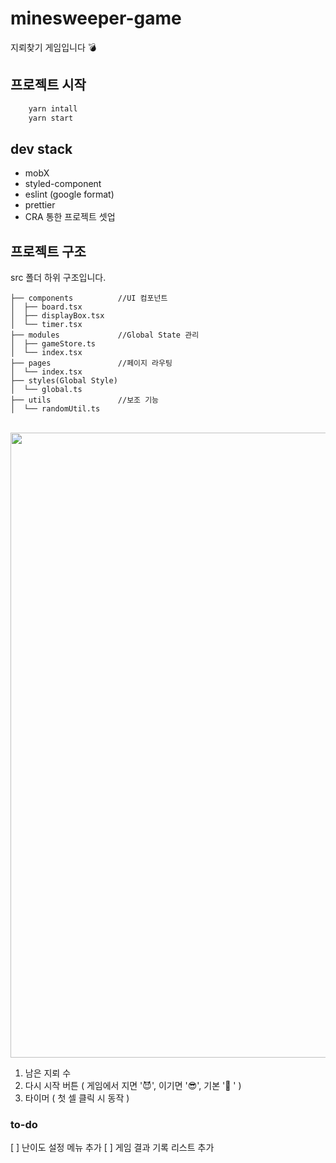 # minesweeper-game

지뢰찾기 게임입니다 💣

## 프로젝트 시작

```bash
    yarn intall
    yarn start
```

## dev stack

- mobX
- styled-component
- eslint (google format)
- prettier
- CRA 통한 프로젝트 셋업

## 프로젝트 구조

src 폴더 하위 구조입니다.

```
├── components          //UI 컴포넌트
│  ├── board.tsx
│  ├── displayBox.tsx
│  └── timer.tsx
├── modules             //Global State 관리
│  ├── gameStore.ts
│  └── index.tsx
├── pages               //페이지 라우팅
│  └── index.tsx
├── styles(Global Style)
│  └── global.ts
├── utils               //보조 기능
│  └── randomUtil.ts
```

<br/>

<img src ="https://user-images.githubusercontent.com/44824463/165353684-3da717f1-1ae5-4c7d-8bed-aabdf9ab643a.jpeg" alt ="" width="600px" height="1000px"/>

1. 남은 지뢰 수
2. 다시 시작 버튼 ( 게임에서 지면 '😈', 이기면 '😎', 기본 '🙂 ' )
3. 타이머 ( 첫 셀 클릭 시 동작 )

### to-do

[ ] 난이도 설정 메뉴 추가
[ ] 게임 결과 기록 리스트 추가
